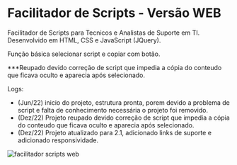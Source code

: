 # Facilitador de Scripts - Versão WEB

Facilitador de Scripts para Tecnicos e Analistas de Suporte em TI.
Desenvolvido em HTML, CSS e JavaScript (JQuery).

Função básica selecionar script e copiar com botão.

***Reupado devido correção de script que impedia a cópia do conteudo que ficava oculto e aparecia após selecionado.

Logs:
- (Jun/22) inicio do projeto, estrutura pronta, porem devido a problema de script e falta de conhecimento necessária o projeto foi removido.
- (Dez/22) Projeto reupado devido correção de script que impedia a cópia do conteudo que ficava oculto e aparecia após selecionado.
- (Dez/22) Projeto atualizado para 2.1, adicionado links de suporte e adicionado responsividade.

![facilitador scripts web](https://user-images.githubusercontent.com/113811396/209736791-34fea00e-65fe-4238-9239-fba477ea8d47.JPG)
